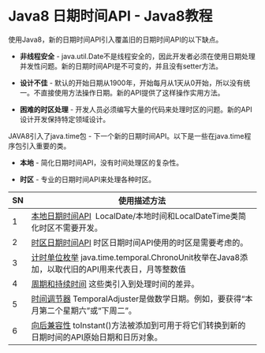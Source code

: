 # Java8 日期时间API - Java8教程

使用Java8，新的日期时间API引入覆盖旧的日期时间API的以下缺点。

*   **非线程安全** - java.util.Date不是线程安全的，因此开发者必须在使用日期处理并发性问题。新的日期时间API是不可变的，并且没有setter方法。

*   **设计不佳** - 默认的开始日期从1900年，开始每月从1天从0开始，所以没有统一。不直接使用方法操作日期。新的API提供了这样操作实用方法。

*   **困难的时区处理** - 开发人员必须编写大量的代码来处理时区的问题。新的API设计开发保持特定领域设计。

JAVA8引入了java.time包 - 下一个新的日期时间API。以下是一些在java.time程序包引入重要的类。

*   **本地** - 简化日期时间API，没有时间处理区的复杂性。

*   **时区** - 专业的日期时间API来处理各种时区。

| SN | 使用描述方法 |
| --- | --- |
| 1 | [本地日期时间API](http://www.yiibai.com/java8/java8_localdateapi.html)  LocalDate/本地时间和LocalDateTime类简化时区不需要开发。 |
| 2 | [时区日期时间API](http://www.yiibai.com/java8/java8_zoneddateapi.html) 时区日期时间API使用的时区是需要考虑的。 |
| 3 | [计时单位枚举](http://www.yiibai.com/java8/java8_chronounits.html) java.time.temporal.ChronoUnit枚举在Java8添加，以取代旧的API用来代表日，月等整数值 |
| 4 | [周期和持续时间](http://www.yiibai.com/java8/java8_periodduration.html) 这些类引入到处理时间的差异。 |
| 5 | [时间调节器](http://www.yiibai.com/java8/java8_temporaladjusters.html) TemporalAdjuster是做数学日期。例如，要获得“本月第二个星期六”或“下周二”。 |
| 6 | [向后兼容性](http://www.yiibai.com/java8/java8_backwardcompatability.html) toInstant()方法被添加到可用于将它们转换到新的日期时间的API原始日期和日历对象。 |

 